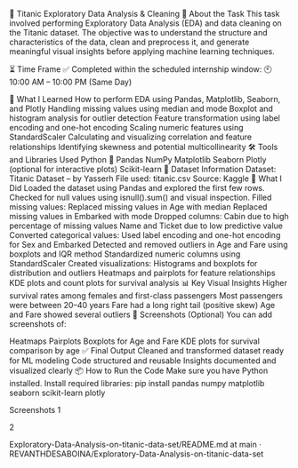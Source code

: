 🧼 Titanic Exploratory Data Analysis & Cleaning
📌 About the Task
This task involved performing Exploratory Data Analysis (EDA) and data cleaning on the Titanic dataset. The objective was to understand the structure and characteristics of the data, clean and preprocess it, and generate meaningful visual insights before applying machine learning techniques.

⏳ Time Frame
✅ Completed within the scheduled internship window:
🕙 10:00 AM – 10:00 PM (Same Day)

🧠 What I Learned
How to perform EDA using Pandas, Matplotlib, Seaborn, and Plotly
Handling missing values using median and mode
Boxplot and histogram analysis for outlier detection
Feature transformation using label encoding and one-hot encoding
Scaling numeric features using StandardScaler
Calculating and visualizing correlation and feature relationships
Identifying skewness and potential multicollinearity
🛠 Tools and Libraries Used
Python 🐍
Pandas
NumPy
Matplotlib
Seaborn
Plotly (optional for interactive plots)
Scikit-learn
📁 Dataset Information
Dataset: Titanic Dataset – by Yasserh
File used: titanic.csv
Source: Kaggle
🔧 What I Did
Loaded the dataset using Pandas and explored the first few rows.
Checked for null values using isnull().sum() and visual inspection.
Filled missing values:
Replaced missing values in Age with median
Replaced missing values in Embarked with mode
Dropped columns:
Cabin due to high percentage of missing values
Name and Ticket due to low predictive value
Converted categorical values:
Used label encoding and one-hot encoding for Sex and Embarked
Detected and removed outliers in Age and Fare using boxplots and IQR method
Standardized numeric columns using StandardScaler
Created visualizations:
Histograms and boxplots for distribution and outliers
Heatmaps and pairplots for feature relationships
KDE plots and count plots for survival analysis
📊 Key Visual Insights
Higher survival rates among females and first-class passengers
Most passengers were between 20–40 years
Fare had a long right tail (positive skew)
Age and Fare showed several outliers
📸 Screenshots (Optional)
You can add screenshots of:

Heatmaps
Pairplots
Boxplots for Age and Fare
KDE plots for survival comparison by age
✅ Final Output
Cleaned and transformed dataset ready for ML modeling
Code structured and reusable
Insights documented and visualized clearly
📦 How to Run the Code
Make sure you have Python installed.
Install required libraries:
pip install pandas numpy matplotlib seaborn scikit-learn plotly

Screenshots
1

2

Exploratory-Data-Analysis-on-titanic-data-set/README.md at main · REVANTHDESABOINA/Exploratory-Data-Analysis-on-titanic-data-set 
